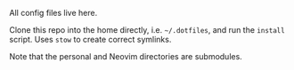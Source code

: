 All config files live here.

Clone this repo into the home directly, i.e. `~/.dotfiles`, and run the `install`
script. Uses `stow` to create correct symlinks.

Note that the personal and Neovim directories are submodules.


